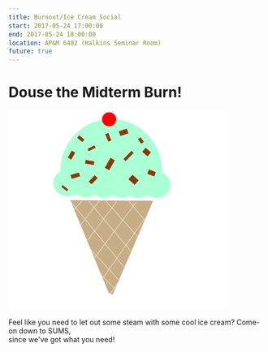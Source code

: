 ```yaml
---
title: Burnout/Ice Cream Social
start: 2017-05-24 17:00:00
end: 2017-05-24 18:00:00
location: AP&M 6402 (Halkins Seminar Room)
future: true
---
```


# Douse the Midterm Burn!

![](/static/sp17/ice-cream-308972_1280.png)

Feel like you need to let out some steam with some cool ice cream? Come-on down to SUMS,  
since we've got what you need! 
